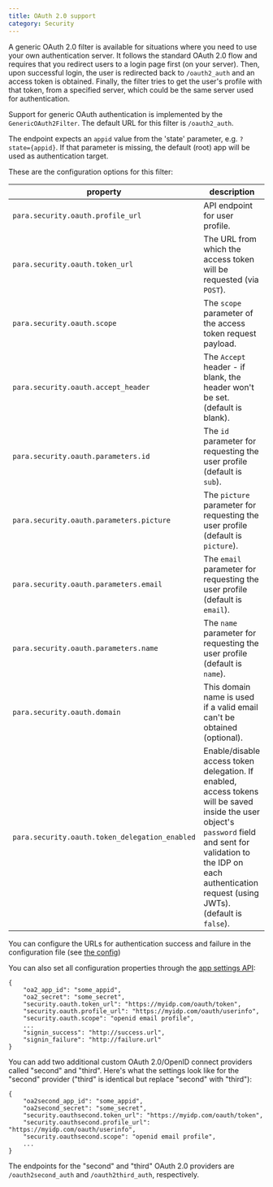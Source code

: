 ```yaml
---
title: OAuth 2.0 support
category: Security
---
```


A generic OAuth 2.0 filter is available for situations where you need to use your own authentication server.
It follows the standard OAuth 2.0 flow and requires that you redirect users to a login page first (on your server).
Then, upon successful login, the user is redirected back to `/oauth2_auth` and an access token is obtained.
Finally, the filter tries to get the user's profile with that token, from a specified server, which could be the same
server used for authentication.

Support for generic OAuth authentication is implemented by the `GenericOAuth2Filter`. The default URL for this filter is
`/oauth2_auth`.

The endpoint expects an `appid` value from the 'state' parameter, e.g. `?state={appid}`. If that parameter is missing,
the default (root) app will be used as authentication target.

These are the configuration options for this filter:

<table class="table table-striped">
	<thead>
		<tr>
			<th>property</th>
			<th>description</th>
		</tr>
	</thead>
	<tbody>
		<tr><td>

`para.security.oauth.profile_url`</td><td>API endpoint for user profile. </td></tr>
		<tr><td>

`para.security.oauth.token_url`</td><td>The URL from which the access token will be requested (via `POST`). </td></tr>
		<tr><td>

`para.security.oauth.scope`</td><td>The `scope` parameter of the access token request payload.</td></tr>
		<tr><td>

`para.security.oauth.accept_header`</td><td>The `Accept` header - if blank, the header won't be set. (default is blank). </td></tr>
		<tr><td>

`para.security.oauth.parameters.id`</td><td>The `id` parameter for requesting the user profile (default is `sub`). </td></tr>
		<tr><td>

`para.security.oauth.parameters.picture`</td><td>The `picture` parameter for requesting the user profile (default is `picture`). </td></tr>
		<tr><td>

`para.security.oauth.parameters.email`</td><td>The `email` parameter for requesting the user profile (default is `email`). </td></tr>
		<tr><td>

`para.security.oauth.parameters.name`</td><td>The `name` parameter for requesting the user profile (default is `name`). </td></tr>
		<tr><td>

`para.security.oauth.domain`</td><td> This domain name is used if a valid email can't be obtained (optional).</td></tr>
		<tr><td>

`para.security.oauth.token_delegation_enabled`</td><td> Enable/disable access token delegation. If enabled, access tokens will be saved
inside the user object's `password` field and sent for validation to the IDP on each authentication request (using JWTs). (default is `false`).
		</td></tr>
	</tbody>
</table>

You can configure the URLs for authentication success and failure in the configuration file (see [the config](#005-config))

You can also set all configuration properties through the [app settings API](#050-api-settings-put):
```
{
	"oa2_app_id": "some_appid",
	"oa2_secret": "some_secret",
	"security.oauth.token_url": "https://myidp.com/oauth/token",
	"security.oauth.profile_url": "https://myidp.com/oauth/userinfo",
	"security.oauth.scope": "openid email profile",
	...
	"signin_success": "http://success.url",
	"signin_failure": "http://failure.url"
}
```

You can add two additional custom OAuth 2.0/OpenID connect providers called "second" and "third". Here's what the settings
look like for the "second" provider ("third" is identical but replace "second" with "third"):
```
{
	"oa2second_app_id": "some_appid",
	"oa2second_secret": "some_secret",
	"security.oauthsecond.token_url": "https://myidp.com/oauth/token",
	"security.oauthsecond.profile_url": "https://myidp.com/oauth/userinfo",
	"security.oauthsecond.scope": "openid email profile",
	...
}
```

The endpoints for the "second" and "third" OAuth 2.0 providers are `/oauth2second_auth` and `/oauth2third_auth`, respectively.

